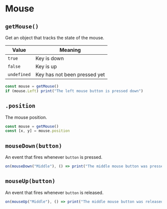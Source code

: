 # Mouse

## `getMouse()`
Get an object that tracks the state of the mouse.

| Value       | Meaning                      |
| ----------- | ---------------------------- |
| `true`      | Key is down                  |
| `false`     | Key is up                    |
| `undefined` | Key has not been pressed yet |

```javascript
const mouse = getMouse()
if (mouse.Left) print("The left mouse button is pressed down")
```

## `.position`
The mouse position.
```javascript
const mouse = getMouse()
const [x, y] = mouse.position
```

## `mouseDown(button)`
An event that fires whenever `button` is pressed.
```javascript
on(mouseDown("Middle"), () => print("The middle mouse button was pressed"))
```

## `mouseUp(button)`
An event that fires whenever `button` is released.
```javascript
on(mouseUp("Middle"), () => print("The middle mouse button was released"))
```